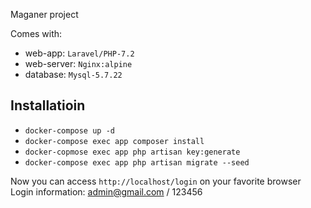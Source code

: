 Maganer project

Comes with:
- web-app: `Laravel/PHP-7.2`
- web-server: `Nginx:alpine`
- database: `Mysql-5.7.22`

## Installatioin
- `docker-compose up -d`
- `docker-compose exec app composer install`
- `docker-copmose exec app php artisan key:generate`
- `docker-compose exec app php artisan migrate --seed`

Now you can access `http://localhost/login` on your favorite browser
<br>
Login information: admin@gmail.com / 123456



